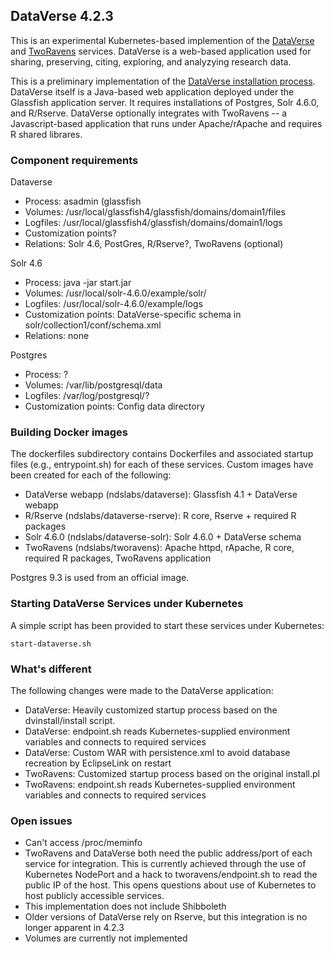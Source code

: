 ## DataVerse 4.2.3

This is an experimental Kubernetes-based implemention of the [DataVerse](http://dataverse.org/) and [TwoRavens](http://datascience.iq.harvard.edu/about-tworavens) services. DataVerse is a web-based application used for sharing, preserving, citing, exploring, and analyzying research data. 

This is a preliminary implementation of the [DataVerse installation process](http://guides.dataverse.org/en/latest/installation/). DataVerse itself is a Java-based web application deployed under the Glassfish application server. It requires installations of Postgres, Solr 4.6.0, and R/Rserve. DataVerse optionally integrates with TwoRavens -- a Javascript-based application that runs under Apache/rApache and requires R shared librares.

### Component requirements

Dataverse
* Process: asadmin (glassfish
* Volumes: /usr/local/glassfish4/glassfish/domains/domain1/files
* Logfiles: /usr/local/glassfish4/glassfish/domains/domain1/logs
* Customization points?
* Relations: Solr 4.6, PostGres, R/Rserve?, TwoRavens (optional)

Solr 4.6
* Process: java -jar start.jar
* Volumes: /usr/local/solr-4.6.0/example/solr/
* Logfiles: /usr/local/solr-4.6.0/example/logs
* Customization points: DataVerse-specific schema in solr/collection1/conf/schema.xml
* Relations: none

Postgres
* Process: ?
* Volumes: /var/lib/postgresql/data  
* Logfiles: /var/log/postgresql/?
* Customization points: Config data directory




### Building Docker images
The dockerfiles subdirectory contains Dockerfiles and associated startup files (e.g., entrypoint.sh) for each of these services. Custom images have been created for each of the following:

* DataVerse webapp (ndslabs/dataverse): Glassfish 4.1 + DataVerse webapp
* R/Rserve (ndslabs/dataverse-rserve): R core, Rserve + required R packages
* Solr 4.6.0 (ndslabs/dataverse-solr): Solr 4.6.0 + DataVerse schema
* TwoRavens (ndslabs/tworavens): Apache httpd, rApache, R core, required R packages, TwoRavens application

Postgres 9.3 is used from an official image. 

### Starting DataVerse Services under Kubernetes

A simple script has been provided to start these services under Kubernetes:

```
start-dataverse.sh
```

### What's different
The following changes were made to the DataVerse application:
* DataVerse: Heavily customized startup process based on the dvinstall/install script.
* DataVerse: endpoint.sh reads Kubernetes-supplied environment variables and connects to required services
* DataVerse: Custom WAR with persistence.xml to avoid database recreation by EclipseLink on restart
* TwoRavens: Customized startup process based on the original install.pl
* TwoRavens: endpoint.sh reads Kubernetes-supplied environment variables and connects to required services


### Open issues
* Can't access /proc/meminfo
* TwoRavens and DataVerse both need the public address/port of each service for integration.  This is currently achieved through the use of Kubernetes NodePort and a hack to tworavens/endpoint.sh to read the public IP of the host. This opens questions about use of Kubernetes to host publicly accessible services.
* This implementation does not include Shibboleth
* Older versions of DataVerse rely on Rserve, but this integration is no longer apparent in 4.2.3
* Volumes are currently not implemented

